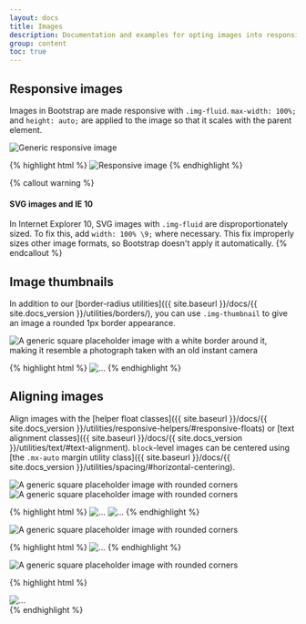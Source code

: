 ```yaml
---
layout: docs
title: Images
description: Documentation and examples for opting images into responsive behavior (so they never become larger than their parent elements) and add lightweight styles to them—all via classes.
group: content
toc: true
---
```


## Responsive images

Images in Bootstrap are made responsive with `.img-fluid`. `max-width: 100%;` and `height: auto;` are applied to the image so that it scales with the parent element.

<div class="bd-example">
  <img data-src="holder.js/100px250" class="img-fluid" alt="Generic responsive image">
</div>

{% highlight html %}
<img src="..." class="img-fluid" alt="Responsive image">
{% endhighlight %}

{% callout warning %}
#### SVG images and IE 10

In Internet Explorer 10, SVG images with `.img-fluid` are disproportionately sized. To fix this, add `width: 100% \9;` where necessary. This fix improperly sizes other image formats, so Bootstrap doesn't apply it automatically.
{% endcallout %}

## Image thumbnails

In addition to our [border-radius utilities]({{ site.baseurl }}/docs/{{ site.docs_version }}/utilities/borders/), you can use `.img-thumbnail` to give an image a rounded 1px border appearance.

<div class="bd-example bd-example-images">
  <img data-src="holder.js/200x200" class="img-thumbnail" alt="A generic square placeholder image with a white border around it, making it resemble a photograph taken with an old instant camera">
</div>

{% highlight html %}
<img src="..." alt="..." class="img-thumbnail">
{% endhighlight %}

## Aligning images

Align images with the [helper float classes]({{ site.baseurl }}/docs/{{ site.docs_version }}/utilities/responsive-helpers/#responsive-floats) or [text alignment classes]({{ site.baseurl }}/docs/{{ site.docs_version }}/utilities/text/#text-alignment). `block`-level images can be centered using [the `.mx-auto` margin utility class]({{ site.baseurl }}/docs/{{ site.docs_version }}/utilities/spacing/#horizontal-centering).

<div class="bd-example bd-example-images">
  <img data-src="holder.js/200x200" class="rounded float-left" alt="A generic square placeholder image with rounded corners">
  <img data-src="holder.js/200x200" class="rounded float-right" alt="A generic square placeholder image with rounded corners">
</div>

{% highlight html %}
<img src="..." class="rounded float-left" alt="...">
<img src="..." class="rounded float-right" alt="...">
{% endhighlight %}

<div class="bd-example bd-example-images">
  <img data-src="holder.js/200x200" class="rounded mx-auto d-block" alt="A generic square placeholder image with rounded corners">
</div>

{% highlight html %}
<img src="..." class="rounded mx-auto d-block" alt="...">
{% endhighlight %}

<div class="bd-example bd-example-images">
  <div class="text-center">
    <img data-src="holder.js/200x200" class="rounded" alt="A generic square placeholder image with rounded corners">
  </div>
</div>

{% highlight html %}
<div class="text-center">
  <img src="..." class="rounded" alt="...">
</div>
{% endhighlight %}

